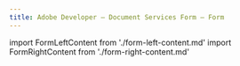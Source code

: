 ```yaml
---
title: Adobe Developer — Document Services Form — Form
---
```


import FormLeftContent from './form-left-content.md'
import FormRightContent from './form-right-content.md'


<FormWrapperComponent slots="content" repeat="2" theme="lightest" className="Contact-Form"/>

<FormLeftContent/>

<FormRightContent/>